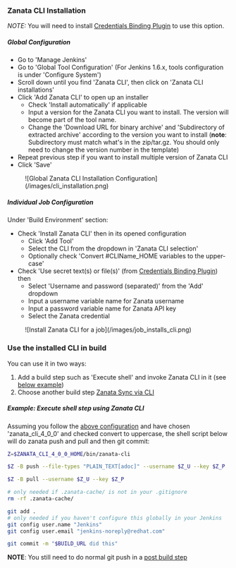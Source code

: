### Zanata CLI Installation

_NOTE:_ You will need to install [Credentials Binding Plugin](https://wiki.jenkins-ci.org/display/JENKINS/Credentials+Binding+Plugin) to use this option.

##### Global Configuration
- Go to 'Manage Jenkins'
- Go to 'Global Tool Configuration' (For Jenkins 1.6.x, tools configuration is under 'Configure System')
- Scroll down until you find 'Zanata CLI', then click on 'Zanata CLI installations'
- Click 'Add Zanata CLI' to open up an installer
    - Check 'Install automatically' if applicable
    - Input a version for the Zanata CLI you want to install. The version will become part of the tool name.
    - Change the 'Download URL for binary archive' and 'Subdirectory of extracted archive' according to the version you want to install (__note__: Subdirectory must match what's in the zip/tar.gz. You should only need to change the version number in the template)
- Repeat previous step if you want to install multiple version of Zanata CLI
- Click 'Save'
<figure>
![Global Zanata CLI Installation Configuration](/images/cli_installation.png)
</figure>

##### Individual Job Configuration
Under 'Build Environment' section:

- Check 'Install Zanata CLI' then in its opened configuration
    - Click 'Add Tool'
    - Select the CLI from the dropdown in 'Zanata CLI selection'
    - Optionally check 'Convert #CLIName_HOME variables to the upper-case'
- Check 'Use secret text(s) or file(s)' (from [Credentials Binding Plugin](https://wiki.jenkins-ci.org/display/JENKINS/Credentials+Binding+Plugin)) then
    - Select 'Username and password (separated)' from the 'Add' dropdown
    - Input a username variable name for Zanata username
    - Input a password variable name for Zanata API key
    - Select the Zanata credential
<figure>
![Install Zanata CLI for a job](/images/job_installs_cli.png)
</figure>

### Use the installed CLI in build

You can use it in two ways:

1. Add a build step such as 'Execute shell' and invoke Zanata CLI in it (see [below example](/configuration/build-step/install-cli/#example-execute-shell-step-using-zanata-cli))
2. Choose another build step [Zanata Sync via CLI](/configuration/zanata-sync-via-cli/)

##### Example: Execute shell step using Zanata CLI
Assuming you follow the [above configuration](/images/job_installs_cli.png) and 
have chosen 'zanata_cli_4_0_0' and checked convert to uppercase,
the shell script below will do zanata push and pull and then git 
commit:
```bash
Z=$ZANATA_CLI_4_0_0_HOME/bin/zanata-cli

$Z -B push --file-types "PLAIN_TEXT[adoc]" --username $Z_U --key $Z_P

$Z -B pull --username $Z_U --key $Z_P

# only needed if .zanata-cache/ is not in your .gitignore
rm -rf .zanata-cache/

git add .
# only needed if you haven't configure this globally in your Jenkins
git config user.name "Jenkins"
git config user.email "jenkins-noreply@redhat.com"

git commit -m "$BUILD_URL did this"

```

__NOTE__: You still need to do normal git push in a [post build step](/configuration/post-build/)